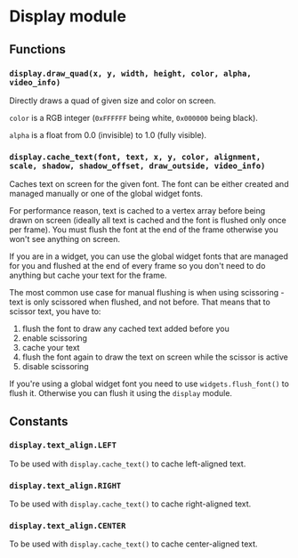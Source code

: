 # Display module

## Functions

### `display.draw_quad(x, y, width, height, color, alpha, video_info)`

Directly draws a quad of given size and color on screen.

`color` is a RGB integer (`0xFFFFFF` being white, `0x000000` being black).

`alpha` is a float from 0.0 (invisible) to 1.0 (fully visible).

### `display.cache_text(font, text, x, y, color, alignment, scale, shadow, shadow_offset, draw_outside, video_info)`

Caches text on screen for the given font. The font can be either created and managed manually or one of the global widget fonts.

For performance reason, text is cached to a vertex array before being drawn on screen (ideally all text is cached and the font is flushed only once per frame). You must flush the font at the end of the frame otherwise you won't see anything on screen.

If you are in a widget, you can use the global widget fonts that are managed for you and flushed at the end of every frame so you don't need to do anything but cache your text for the frame.

The most common use case for manual flushing is when using scissoring - text is only scissored when flushed, and not before. That means that to scissor text, you have to:

1. flush the font to draw any cached text added before you
2. enable scissoring
3. cache your text
4. flush the font again to draw the text on screen while the scissor is active
5. disable scissoring

If you're using a global widget font you need to use `widgets.flush_font()` to flush it. Otherwise you can flush it using the `display` module.

## Constants

### `display.text_align.LEFT`

To be used with `display.cache_text()` to cache left-aligned text.

### `display.text_align.RIGHT`

To be used with `display.cache_text()` to cache right-aligned text.

### `display.text_align.CENTER`

To be used with `display.cache_text()` to cache center-aligned text.
